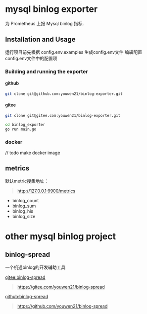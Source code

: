 # mysql binlog exporter
为 Prometheus 上报 Mysql binlog 指标.


## Installation and Usage
运行项目前先根据 config.env.examples 生成config.env文件
编辑配置config.env文件中的配置项

### Building and running the exporter
#### github
```bash
git clone git@github.com:youwen21/binlog-exporter.git
```
#### gitee
```bash
git clone git@gitee.com:youwen21/binlog-exporter.git
```

```bash
cd binlog_exporter
go run main.go

```

### docker
// todo make docker image

## metrics
默认metric搜集地址：
> http://127.0.0.1:9900/metrics

- binlog_count
- binlog_sum
- binlog_his
- binlog_size

# other mysql binlog project

## binlog-spread 
一个机遇binlog的开发辅助工具

[gitee:binlog-spread ](https://gitee.com/youwen21/binlog-spread)
> https://gitee.com/youwen21/binlog-spread

[github:binlog-spread ](https://github.com/youwen21/binlog-spread)
> https://github.com/youwen21/binlog-spread







